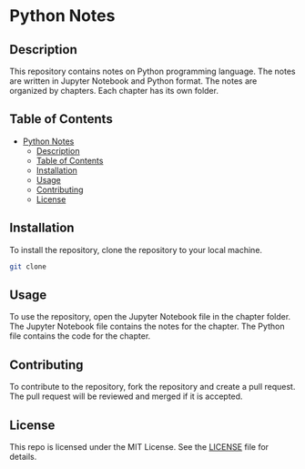# Python Notes
## Description
This repository contains notes on Python programming language. The notes are written in Jupyter Notebook and Python format. The notes are organized by chapters. Each chapter has its own folder.

## Table of Contents
- [Python Notes](#python-notes)
  - [Description](#description)
  - [Table of Contents](#table-of-contents)
  - [Installation](#installation)
  - [Usage](#usage)
  - [Contributing](#contributing)
  - [License](#license)

## Installation
To install the repository, clone the repository to your local machine.
```bash
git clone
```

## Usage
To use the repository, open the Jupyter Notebook file in the chapter folder. The Jupyter Notebook file contains the notes for the chapter. The Python file contains the code for the chapter.

## Contributing
To contribute to the repository, fork the repository and create a pull request. The pull request will be reviewed and merged if it is accepted.

## License
This repo is licensed under the MIT License. See the [LICENSE](LICENSE) file for details.


